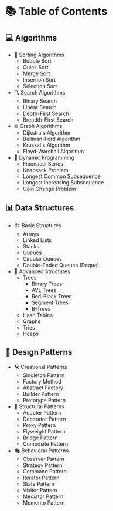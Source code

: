 

# 📚 Table of Contents

## 💻 Algorithms
- 🔄 Sorting Algorithms
  - Bubble Sort
  - Quick Sort
  - Merge Sort
  - Insertion Sort
  - Selection Sort
- 🔍 Search Algorithms
  - Binary Search
  - Linear Search
  - Depth-First Search
  - Breadth-First Search
- 🌐 Graph Algorithms
  - Dijkstra's Algorithm
  - Bellman-Ford Algorithm
  - Kruskal's Algorithm
  - Floyd-Warshall Algorithm
- 🧠 Dynamic Programming
  - Fibonacci Series
  - Knapsack Problem
  - Longest Common Subsequence
  - Longest Increasing Subsequence
  - Coin Change Problem

## 📊 Data Structures
- 🏗️ Basic Structures
  - Arrays
  - Linked Lists
  - Stacks
  - Queues
  - Circular Queues
  - Double-Ended Queues (Deque)
- 🌲 Advanced Structures
  - Trees
    - Binary Trees
    - AVL Trees
    - Red-Black Trees
    - Segment Trees
    - B-Trees
  - Hash Tables
  - Graphs
  - Tries
  - Heaps

## 🧩 Design Patterns
- 🛠️ Creational Patterns
  - Singleton Pattern
  - Factory Method
  - Abstract Factory
  - Builder Pattern
  - Prototype Pattern
- 🔗 Structural Patterns
  - Adapter Pattern
  - Decorator Pattern
  - Proxy Pattern
  - Flyweight Pattern
  - Bridge Pattern
  - Composite Pattern
- 🎭 Behavioral Patterns
  - Observer Pattern
  - Strategy Pattern
  - Command Pattern
  - Iterator Pattern
  - State Pattern
  - Visitor Pattern
  - Mediator Pattern
  - Memento Pattern
